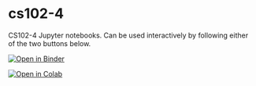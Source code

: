 # cs102-4
CS102-4 Jupyter notebooks.  Can be used interactively by following either of the two buttons below.

[![Open in Binder](https://mybinder.org/badge_logo.svg)](https://mybinder.org/v2/gh/gpfeiffer/cs102-4/master)

[![Open in Colab](https://colab.research.google.com/assets/colab-badge.svg)](https://colab.research.google.com/github/gpfeiffer/cs102-4)

